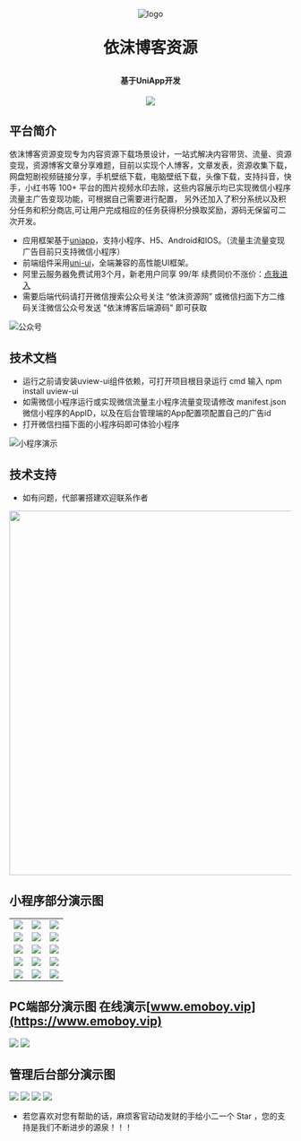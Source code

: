 <p align="center">
	<img alt="logo" src="https://rlxx.vip/t/2025/02/14/67af08ea2f260.png">
</p>
<h1 align="center" style="margin: 30px 0 30px; font-weight: bold;">依沫博客资源</h1>
<h4 align="center">基于UniApp开发</h4>
<p align="center">
	<img src="https://img.shields.io/github/license/mashape/apistatus.svg">
</p>

## 平台简介

依沫博客资源变现专为内容资源下载场景设计，一站式解决内容带货、流量、资源变现，资源博客文章分享难题，目前以实现个人博客，文章发表，资源收集下载，网盘短剧视频链接分享，手机壁纸下载，电脑壁纸下载，头像下载，支持抖音，快手，小红书等 100+ 平台的图片视频水印去除，这些内容展示均已实现微信小程序流量主广告变现功能，可根据自己需要进行配置，
另外还加入了积分系统以及积分任务和积分商店,可让用户完成相应的任务获得积分换取奖励，源码无保留可二次开发。

* 应用框架基于[uniapp](https://uniapp.dcloud.net.cn/)，支持小程序、H5、Android和IOS。（流量主流量变现广告目前只支持微信小程序）
* 前端组件采用[uni-ui](https://github.com/dcloudio/uni-ui)，全端兼容的高性能UI框架。
* 阿里云服务器免费试用3个月，新老用户同享 99/年 续费同价不涨价：[点我进入](https://www.aliyun.com/daily-act/ecs/activity_selection?userCode=ua4mkdxk)
* 需要后端代码请打开微信搜索公众号关注 “依沫资源网” 或微信扫面下方二维码关注微信公众号发送 "依沫博客后端源码" 即可获取

<img src="https://rlxx.vip/t/2025/02/14/67af0998ebc43.png" alt="公众号"/>

## 技术文档

[//]: # (<img src="https://img.eplusskin.com/uploads/20240730/1715928722339.png">  QQ： 1149297946 或 微信：yimoziyuan666)
- 运行之前请安装uview-ui组件依赖，可打开项目根目录运行 cmd 输入 npm install uview-ui
- 如需微信小程序运行或实现微信流量主小程序流量变现请修改 manifest.json 微信小程序的AppID，以及在后台管理端的App配置项配置自己的广告id
- 打开微信扫描下面的小程序码即可体验小程序

<img src="https://rlxx.vip/t/2025/02/14/67af099920fb8.jpg" alt="小程序演示"/>

## 技术支持

- 如有问题，代部署搭建欢迎联系作者

<img width = "650" src="https://simgs.emoboy.vip/appimg/ause/wx_qq.png"/>

## 小程序部分演示图

<table>
    <tr>
        <td><img src="https://rlxx.vip/t/2025/02/14/67af09c0e2857.png"/></td>
        <td><img src="https://rlxx.vip/t/2025/02/14/67af09c0dfe09.png"/></td>
        <td><img src="https://rlxx.vip/t/2025/02/14/67af09c0a6e3b.png"/></td>
    </tr>
    <tr>
        <td><img src="https://rlxx.vip/t/2025/02/14/67af09c09e16f.png"/></td>
        <td><img src="https://rlxx.vip/t/2025/02/14/67af09c0da9b6.png"/></td>
        <td><img src="https://rlxx.vip/t/2025/02/21/67b821852ec82.png"/></td>
    </tr>
    <tr>
        <td><img src="https://rlxx.vip/t/2025/02/21/67b82185a2c42.png"/></td>
        <td><img src="https://rlxx.vip/t/2025/02/21/67b82186694c3.png"/></td>
		<td><img src="https://rlxx.vip/t/2025/02/14/67af0a02d8d22.png"/></td>
    </tr>
    <tr>
        <td><img src="https://rlxx.vip/t/2025/02/21/67b82183e91b6.png"/></td>
        <td><img src="https://rlxx.vip/t/2025/02/21/67b8218399fdc.png"/></td>
        <td><img src="https://rlxx.vip/t/2025/02/14/67af099901615.jpg"/></td>
    </tr>
	<tr>
        <td><img src="https://rlxx.vip/t/2025/02/21/67b82183bd329.png"/></td>
        <td><img src="https://rlxx.vip/t/2025/02/21/67b8218576161.png"/></td>
        <td><img src="https://rlxx.vip/t/2025/02/21/67b8218330a93.png"/></td>
    </tr>
</table>

## PC端部分演示图 在线演示[www.emoboy.vip](https://www.emoboy.vip)
<img src="https://rlxx.vip/t/2025/02/14/67af09fdb615d.png"/>
<img src="https://rlxx.vip/t/2025/02/14/67af09ff5cc76.png"/>


## 管理后台部分演示图
<img src="https://rlxx.vip/t/2025/02/14/67af0a4104450.png"/>
<img src="https://rlxx.vip/t/2025/02/14/67af0a4098bfd.png"/>
<img src="https://rlxx.vip/t/2025/02/14/67af0a415b95f.png"/>
<img src="https://rlxx.vip/t/2025/02/14/67af0a411c963.png"/>


* 若您喜欢对您有帮助的话，麻烦客官动动发财的手给小二一个 Star ，您的支持是我们不断进步的源泉！！！

